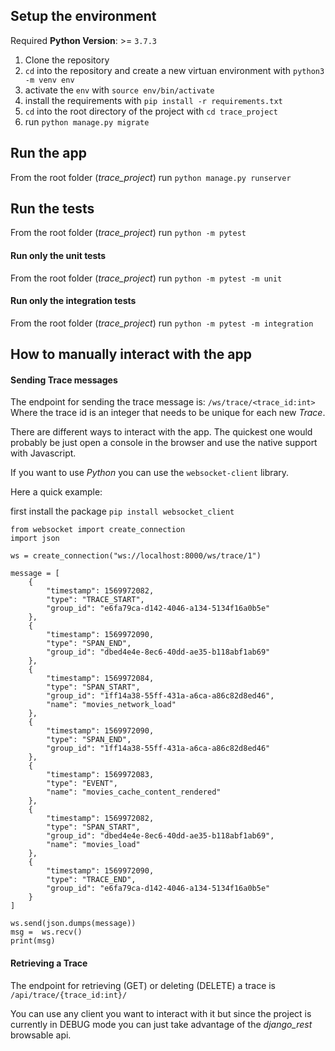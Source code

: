 ## Setup the environment

Required **Python Version**: >= `3.7.3`

1. Clone the repository
2. `cd` into the repository and create a new virtuan environment with `python3 -m venv env`
3. activate the `env` with `source env/bin/activate`
4. install the requirements with `pip install -r requirements.txt`
5. `cd` into the root directory of the project with `cd trace_project`
6. run `python manage.py migrate`

## Run the app
From the root folder (*trace_project*) run `python manage.py runserver`

## Run the tests

From the root folder (*trace_project*) run `python -m pytest`

#### Run only the unit tests
From the root folder (*trace_project*) run `python -m pytest -m unit`

#### Run only the integration tests
From the root folder (*trace_project*) run `python -m pytest -m integration`

## How to manually interact with the app

#### Sending Trace messages

The endpoint for sending the trace message is: `/ws/trace/<trace_id:int>`
Where the trace id is an integer that needs to be unique for each new *Trace*.

There are different ways to interact with the app. The quickest one would probably be just open a console in the browser and use the native support with Javascript.

If you want to use *Python* you can use the `websocket-client` library.

Here a quick example:

first install the package
`pip install websocket_client`

```
from websocket import create_connection
import json

ws = create_connection("ws://localhost:8000/ws/trace/1")

message = [
    {
        "timestamp": 1569972082,
        "type": "TRACE_START",
        "group_id": "e6fa79ca-d142-4046-a134-5134f16a0b5e"
    },
    {
        "timestamp": 1569972090,
        "type": "SPAN_END",
        "group_id": "dbed4e4e-8ec6-40dd-ae35-b118abf1ab69"
    },
    {
        "timestamp": 1569972084,
        "type": "SPAN_START",
        "group_id": "1ff14a38-55ff-431a-a6ca-a86c82d8ed46",
        "name": "movies_network_load"
    },
    {
        "timestamp": 1569972090,
        "type": "SPAN_END",
        "group_id": "1ff14a38-55ff-431a-a6ca-a86c82d8ed46"
    },
    {
        "timestamp": 1569972083,
        "type": "EVENT",
        "name": "movies_cache_content_rendered"
    },
    {
        "timestamp": 1569972082,
        "type": "SPAN_START",
        "group_id": "dbed4e4e-8ec6-40dd-ae35-b118abf1ab69",
        "name": "movies_load"
    },  
    {
        "timestamp": 1569972090,
        "type": "TRACE_END",
        "group_id": "e6fa79ca-d142-4046-a134-5134f16a0b5e"
    }
]

ws.send(json.dumps(message))
msg =  ws.recv()
print(msg)
```

#### Retrieving a Trace

The endpoint for retrieving (GET) or deleting (DELETE) a trace is
`/api/trace/{trace_id:int}/`

You can use any client you want to interact with it but since the project is currently in DEBUG mode you can just take advantage of the *django_rest* browsable api.